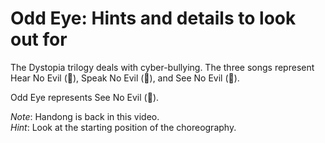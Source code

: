 # Odd Eye: Hints and details to look out for

The Dystopia trilogy deals with cyber-bullying. The three songs
represent Hear No Evil (🙉), Speak No Evil (🙊), and See No Evil (🙈).

Odd Eye represents See No Evil (🙈).

*Note*: Handong is back in this video.  
*Hint*: Look at the starting position of the choreography.
